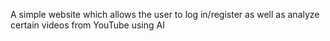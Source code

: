 A simple website which allows the user to log in/register as well as analyze certain videos from YouTube using AI 
